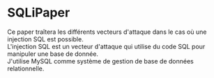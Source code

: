 # SQLiPaper
Ce paper traîtera les différents vecteurs d'attaque dans le cas où une injection SQL est possible.<br/>
L'injection SQL est un vecteur d'attaque qui utilise du code SQL pour manipuler une base de donnée.<br/>
J'utilise MySQL comme système de gestion de base de données relationnelle.<br/>
